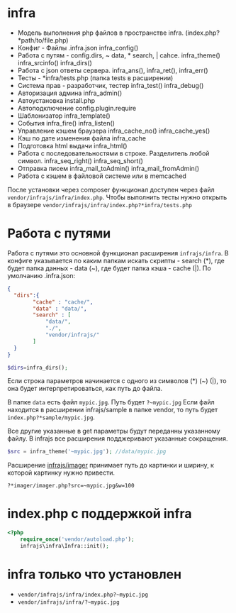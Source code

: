 # infra
* Модель выполнения php файлов в пространстве infra. (index.php?*path/to/file.php)
* Конфиг - Файлы .infra.json infra_config()
* Работа с путям - config.dirs, ~ data, * search, | cahce. infra_theme() infra_srcinfo() infra_dirs()
* Работа с json ответы сервера. infra_ans(), infra_ret(), infra_err()
* Тесты - *infra/tests.php (папка tests в расширении)
* Система прав - разработчик, тестер infra_test() infra_debug() 
* Авторизация админа infra_admin()
* Автоустановка install.php
* Автоподключение config.plugin.require
* Шаблонизатор infra_template()
* События infra_fire() infra_listen()
* Управление кэшем браузера infra_cache_no() infra_cache_yes()
* Кэш по дате изменения файла infra_cache
* Подготовка html выдачи infra_html()
* Работа с последовательностями в строке. Разделитель любой символ. infra_seq_right() infra_seq_short()
* Отправка писем infra_mail_toAdmin() infra_mail_fromAdmin()
* Работа с кэшем в файловой системе или в memcached

После установки через composer функционал доступен через файл ```vendor/infrajs/infra/index.php```. 
Чтобы выполнить тесты нужно открыть в браузере ```vendor/infrajs/infra/index.php?*infra/tests.php```

# Работа с путями
Работа с путями это основной функционал расширения ```infrajs/infra```. В конфиге указывается по каким папкам искать скрипты - search (\*), где будет папка данных - data (~), где будет папка кэша - cache (|). По умолчанию .infra.json:
```json
{
  "dirs":{
		"cache" : "cache/",
		"data" : "data/",
		"search" : [
			"data/",
			"./",
			"vendor/infrajs/"
		]
  }
}
``` 
```php
$dirs=infra_dirs();
```

Если строка параметров начинается с одного из символов (\*) (~) (|), то она будет интерпретироваться, как путь до файла. 

В папке ```data``` есть файл ```mypic.jpg```. Путь будет  ```?~mypic.jpg``` Если файл находится в расширении infrajs/sample в папке vendor, то путь будет ```index.php?*sample/mypic.jpg```. 

Все другие указанные в get параметры будут переданны указанному файлу. В infrajs все расширения подджеривают указанные сокращения.
```php
$src = infra_theme('~mypic.jpg'); //data/mypic.jpg
```

Расширение [infrajs/imager](https://github.com/infrajs/imager) принимает путь до картинки и ширину, к которой картинку нужно привести.
```
?*imager/imager.php?src=~mypic.jpg&w=100
```

# index.php с поддержкой infra
```php
<?php
	require_once('vendor/autoload.php');
	infrajs\infra\Infra::init();
```
# infra только что установлен
* ```vendor/infrajs/infra/index.php?~mypic.jpg```
* ```vendor/infrajs/infra/?~mypic.jpg```
